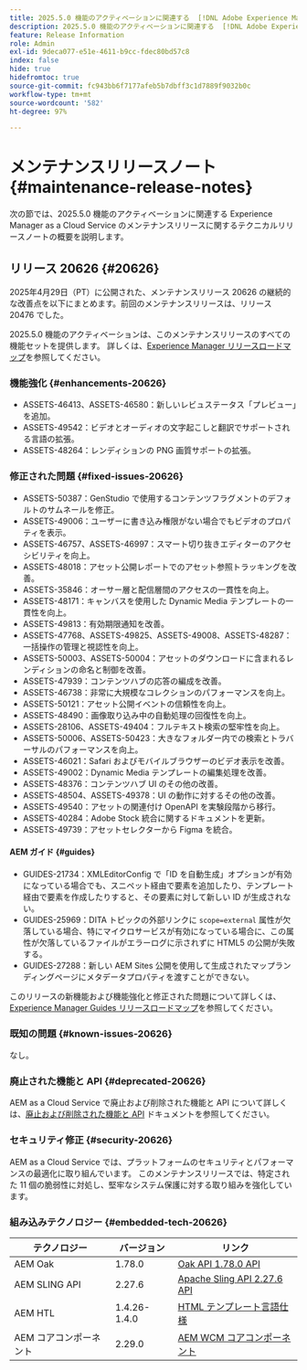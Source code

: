 ```yaml
---
title: 2025.5.0 機能のアクティベーションに関連する  [!DNL Adobe Experience Manager]  as a Cloud Service のメンテナンスリリースノート。
description: 2025.5.0 機能のアクティベーションに関連する  [!DNL Adobe Experience Manager]  as a Cloud Service のメンテナンスリリースノート。
feature: Release Information
role: Admin
exl-id: 9deca077-e51e-4611-b9cc-fdec80bd57c8
index: false
hide: true
hidefromtoc: true
source-git-commit: fc943bb6f7177afeb5b7dbff3c1d7889f9032b0c
workflow-type: tm+mt
source-wordcount: '582'
ht-degree: 97%

---
```


# メンテナンスリリースノート {#maintenance-release-notes}

次の節では、2025.5.0 機能のアクティベーションに関連する Experience Manager as a Cloud Service のメンテナンスリリースに関するテクニカルリリースノートの概要を説明します。

## リリース 20626 {#20626}

2025年4月29日（PT）に公開された、メンテナンスリリース 20626 の継続的な改善点を以下にまとめます。前回のメンテナンスリリースは、リリース 20476 でした。

2025.5.0 機能のアクティベーションは、このメンテナンスリリースのすべての機能セットを提供します。 詳しくは、[Experience Manager リリースロードマップ](https://experienceleague.adobe.com/ja/docs/experience-manager-release-information/aem-release-updates/update-releases-roadmap)を参照してください。

### 機能強化 {#enhancements-20626}

* ASSETS-46413、ASSETS-46580：新しいレビュステータス「プレビュー」を追加。
* ASSETS-49542：ビデオとオーディオの文字起こしと翻訳でサポートされる言語の拡張。
* ASSETS-48264：レンディションの PNG 画質サポートの拡張。

### 修正された問題 {#fixed-issues-20626}

* ASSETS-50387：GenStudio で使用するコンテンツフラグメントのデフォルトのサムネールを修正。
* ASSETS-49006：ユーザーに書き込み権限がない場合でもビデオのプロパティを表示。
* ASSETS-46757、ASSETS-46997：スマート切り抜きエディターのアクセシビリティを向上。
* ASSETS-48018：アセット公開レポートでのアセット参照トラッキングを改善。
* ASSETS-35846：オーサー層と配信層間のアクセスの一貫性を向上。
* ASSETS-48171：キャンバスを使用した Dynamic Media テンプレートの一貫性を向上。
* ASSETS-49813：有効期限通知を改善。
* ASSETS-47768、ASSETS-49825、ASSETS-49008、ASSETS-48287：一括操作の管理と視認性を向上。
* ASSETS-50003、ASSETS-50004：アセットのダウンロードに含まれるレンディションの命名と制御を改善。
* ASSETS-47939：コンテンツハブの応答の編成を改善。
* ASSETS-46738：非常に大規模なコレクションのパフォーマンスを向上。
* ASSETS-50121：アセット公開イベントの信頼性を向上。
* ASSETS-48490：画像取り込み中の自動処理の回復性を向上。
* ASSETS-28106、ASSETS-49404：フルテキスト検索の堅牢性を向上。
* ASSETS-50006、ASSETS-50423：大きなフォルダー内での検索とトラバーサルのパフォーマンスを向上。
* ASSETS-46021：Safari およびモバイルブラウザーのビデオ表示を改善。
* ASSETS-49002：Dynamic Media テンプレートの編集処理を改善。
* ASSETS-48376：コンテンツハブ UI のその他の改善。
* ASSETS-48504、ASSETS-49378：UI の動作に対するその他の改善。
* ASSETS-49540：アセットの関連付け OpenAPI を実験段階から移行。
* ASSETS-40284：Adobe Stock 統合に関するドキュメントを更新。
* ASSETS-49739：アセットセレクターから Figma を統合。

#### AEM ガイド {#guides}

* GUIDES-21734：XMLEditorConfig で「ID を自動生成」オプションが有効になっている場合でも、スニペット経由で要素を追加したり、テンプレート経由で要素を作成したりすると、その要素に対して新しい ID が生成されない。
* GUIDES-25969：DITA トピックの外部リンクに `scope=external` 属性が欠落している場合、特にマイクロサービスが有効になっている場合に、この属性が欠落しているファイルがエラーログに示されずに HTML5 の公開が失敗する。
* GUIDES-27288：新しい AEM Sites 公開を使用して生成されたマップランディングページにメタデータプロパティを渡すことができない。

このリリースの新機能および機能強化と修正された問題について詳しくは、[Experience Manager Guides リリースロードマップ](https://experienceleague.adobe.com/ja/docs/experience-manager-guides/using/release-info/aem-guides-releases-roadmap)を参照してください。

### 既知の問題 {#known-issues-20626}

なし。

### 廃止された機能と API {#deprecated-20626}

AEM as a Cloud Service で廃止および削除された機能と API について詳しくは、[廃止および削除された機能と API](/help/release-notes/deprecated-removed-features.md) ドキュメントを参照してください。

### セキュリティ修正 {#security-20626}

AEM as a Cloud Service では、プラットフォームのセキュリティとパフォーマンスの最適化に取り組んでいます。 このメンテナンスリリースでは、特定された 11 個の脆弱性に対処し、堅牢なシステム保護に対する取り組みを強化しています。

### 組み込みテクノロジー {#embedded-tech-20626}

| テクノロジー | バージョン | リンク |
|---|---|---|
| AEM Oak | 1.78.0 | [Oak API 1.78.0 API](https://www.javadoc.io/doc/org.apache.jackrabbit/oak-api/1.78.0/index.html) |
| AEM SLING API | 2.27.6 | [Apache Sling API 2.27.6 API](https://www.javadoc.io/doc/org.apache.sling/org.apache.sling.api/latest/index.html) |
| AEM HTL | 1.4.26-1.4.0 | [HTML テンプレート言語仕様](https://github.com/adobe/htl-spec) |
| AEM コアコンポーネント | 2.29.0 | [AEM WCM コアコンポーネント](https://github.com/adobe/aem-core-wcm-components) |
